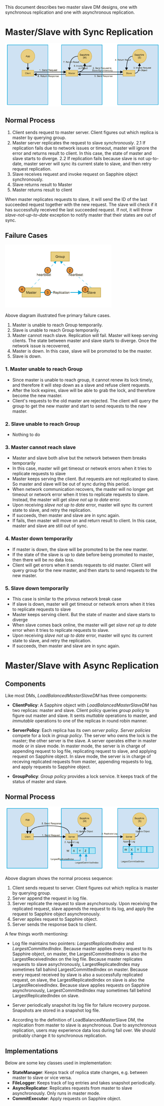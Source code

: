 This document describes two master slave DM designs, one with synchronous replication and one with asynchronous replication.

# Master/Slave with Sync Replication
![MasterSlaveSyncDM](../images/MasterSlaveSynchronousDiagram.png)

## Normal Process
1. Client sends request to master server. Client figures out which replica is master by querying group.
2. Master server replicates the request to slave *synchronously*.
  2.1 If replication fails due to network issues or timeout, master will ignore the error and returns result to client. In this case, the state of master and slave starts to diverge.
  2.2 If replication fails because slave is not up-to-date, master server will sync its current state to slave, and then retry request replication.
3. Slave receives request and invoke request on Sapphire object synchronously.
4. Slave returns result to Master
5. Master returns result to client

When master replicates requests to slave, it will send the ID of the last succeeded request together with the new request. The slave will check if it has successfully received the last succeeded request. If not, it will throw *slave-not-up-to-date* exception to notify master that their states are out of sync. 

## Failure Cases

![MasterSlaveFailureCases](../images/MasterSlaveFailureCases.png)

Above diagram illustrated five primary failure cases.
1. Master is unable to reach Group temporarily. 
2. Slave is unable to reach Group temporarily. 
3. Master cannot reach slave. Replication will fail. Master will keep serving clients. The state between master and slave starts to diverge. Once the network issue is recoverred, 
4. Master is down. In this case, slave will be promoted to be the master.
5. Slave is down. 

### 1. Master unable to reach Group
* Since master is unable to reach group, it cannot renew its lock timely, and therefore it will step down as a slave and refuse client requests.
* After the lock expires, slave will be able to grab the lock, and therefore become the new master.
* Client's requests to the old master are rejected. The client will query the group to get the new master and start to send requests to the new master.

### 2. Slave unable to reach Group
* Nothing to do

### 3. Master cannot reach slave
* Master and slave both alive but the network between them breaks temporarily
* In this case, master will get timeout or network errors when it tries to replicate requests to slave
* Master keeps serving the client. But requests are not replicated to slave. So master and slave will be out of sync during this period.
* When network communication recovers, the master will no longer get timeout or network error when it tries to replicate requests to slave. Instead, the master will get *slave not up to date* error. 
* Upon receiving *slave not up to date* error, master will sync its current state to slave, and retry the replication.
* If succeeds, then master and slave are in sync again.
* If fails, then master will move on and return result to client. In this case, master and slave are still out of sync.

### 4. Master down temporarily
* If master is down, the slave will be promoted to be the new master.
* If the state of the slave is up to date before being promoted to master, then there will be no data loss.
* Client will get errors when it sends requests to old master. Client will query group for the new master, and then starts to send requests to the new master.

### 5. Slave down temporarily 
* This case is similar to the privous network break case
* If slave is down, master will get timeout or network errors when it tries to replicate requests to slave
* Master keeps serving client. But the state of master and slave starts to diverge
* When slave comes back online, the master will get *slave not up to date* error when it tries to replicate requests to slave.
* Upon receiving *slave not up to date* error, master will sync its current state to slave, and retry the replication.
* If succeeds, then master and slave are in sync again.

# Master/Slave with Async Replication

## Components
Like most DMs, *LoadBalancedMasterSlaveDM* has three components:

* **ClientPolicy**: A Sapphire object with *LoadBalancedMasterSlaveDM* has two replicas: master and slave. Client policy queries *group policy* to figure out master and slave. It sents *muttable* operations to master, and *immutable* operations to one of the replicas in round robin manner.

* **ServerPolicy**: Each replica has its own *server policy*. *Server policies* compete for a lock in *group policy*. The server who owns the lock is the master; the other server is the slave. A server operates either in master mode or in slave mode. In master mode, the server is in charge of appending request to log file, replicating request to slave, and applying request on Sapphire object. In slave mode, the server is in charge of receving replicated requests from master, appending requests to log, and apply requests to Sapphire object. 

* **GroupPolicy**: *Group policy* provides a lock service. It keeps track of the status of master and slave.

## Normal Process
![MasterSlaveDM](../images/MasterSlaveDiagram.png)

Above diagram shows the normal process sequence:

1. Client sends request to server. Client figures out which replica is master by querying group.
2. Server append the request in log file.
3. Server replicate the request to slave asynchorously. Upon receiving the replicated request, slave appends the request to its log, and apply the request to Sapphire object asynchronously.
4. Server applies request to Sapphire object.
5. Server sends the response back to client.

A few things worth mentioning:

* Log file maintains two pointers: *LargestReplicatedIndex* and *LargestCommittedIndex*. Because master applies every request to its Sapphire object, on master, the LargestCommittedIndex is also the LargestReceivedIndex on the log file. Because master replicates requests to slave asnychronously, LargestReplicatedIndex may sometimes fall bahind LargestCommittedIndex on master. Because every request received by slave is also a successfully replicated request, on slave, the LargestReplicatedIndex on slave is also the LargestReceivedIndex. Because slave applies requests on Sapphire asynchronously, LargestCommittedIndex may sometimes fall behind LargestReplicatedIndex on slave. 

* Server periodically snapshot its log file for failure recovery purpose. Snapshots are stored in a snapshot log file.

* According to the definition of LoadBalancedMasterSlave DM, the replication from master to slave is asynchronous. Due to asynchronous replication, users may experience data loss during fail over. We should probably change it to synchronous replication.

## Implementations

Below are some key classes used in implementation:

* **StateManager**: Keeps track of replica state changes, e.g. between master to slave or vice versa.
* **FileLogger**: Keeps track of log entries and takes snapshot periodically.
* **AsyncReplicator**: Replicates requests from master to slave asynchronously. Only runs in master mode.
* **CommitExecutor**: Apply requests on Sapphire object.
